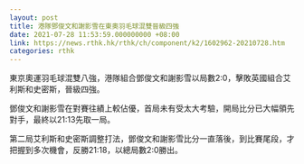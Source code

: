 ```yaml
---
layout: post
title: 港隊鄧俊文和謝影雪在東奧羽毛球混雙晉級四強
date: 2021-07-28 11:53:59.000000000 +08:00
link: https://news.rthk.hk/rthk/ch/component/k2/1602962-20210728.htm
categories: rthk
---
```


東京奧運羽毛球混雙八強，港隊組合鄧俊文和謝影雪以局數2:0，擊敗英國組合艾利斯和史密斯，晉級四強。

鄧俊文和謝影雪在對賽往績上較佔優，首局未有受太大考驗，開局比分已大幅領先對手，最終以21:13先取一局。

第二局艾利斯和史密斯調整打法，鄧俊文和謝影雪比分一直落後，到比賽尾段，才把握到多次機會，反勝21:18，以總局數2:0勝出。
